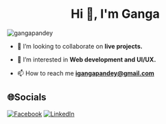 <h1 align="center">Hi 👋, I'm Ganga</h1>
<p align="left"> <img src="https://komarev.com/ghpvc/?username=gangapandey&label=Profile%20views&color=0e75b6&style=flat" alt="gangapandey" /> </p>





- 💞️ I’m looking to collaborate on **live projects.**

- 👯 I’m interested in **Web development and UI/UX.**

- 📫 How to reach me **igangapandey@gmail.com**

## 🌐Socials

[![Facebook](https://img.shields.io/badge/Facebook-%231877F2.svg?logo=Facebook&logoColor=white)](https://www.facebook.com/gangapandeyy) [![LinkedIn](https://img.shields.io/badge/LinkedIn-%230077B5.svg?logo=linkedin&logoColor=white)](https://www.linkedin.com/in/gangapandey/)









